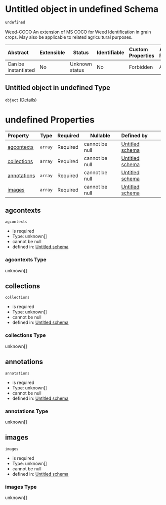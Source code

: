 # Untitled object in undefined Schema

```txt
undefined
```

Weed-COCO
An extension of MS COCO for Weed Identification in grain crops.
May also be applicable to related agricultural purposes.


| Abstract            | Extensible | Status         | Identifiable | Custom Properties | Additional Properties | Access Restrictions | Defined In                                                      |
| :------------------ | ---------- | -------------- | ------------ | :---------------- | --------------------- | ------------------- | --------------------------------------------------------------- |
| Can be instantiated | No         | Unknown status | No           | Forbidden         | Allowed               | none                | [main.schema.json](out/main.schema.json "open original schema") |

## Untitled object in undefined Type

`object` ([Details](main-1.md))

# undefined Properties

| Property                    | Type    | Required | Nullable       | Defined by                                                                              |
| :-------------------------- | ------- | -------- | -------------- | :-------------------------------------------------------------------------------------- |
| [agcontexts](#agcontexts)   | `array` | Required | cannot be null | [Untitled schema](main-1-properties-agcontexts.md "undefined#/properties/agcontexts")   |
| [collections](#collections) | `array` | Required | cannot be null | [Untitled schema](main-1-properties-collections.md "undefined#/properties/collections") |
| [annotations](#annotations) | `array` | Required | cannot be null | [Untitled schema](main-1-properties-annotations.md "undefined#/properties/annotations") |
| [images](#images)           | `array` | Required | cannot be null | [Untitled schema](main-1-properties-images.md "undefined#/properties/images")           |

## agcontexts




`agcontexts`

-   is required
-   Type: unknown\[]
-   cannot be null
-   defined in: [Untitled schema](main-1-properties-agcontexts.md "undefined#/properties/agcontexts")

### agcontexts Type

unknown\[]

## collections




`collections`

-   is required
-   Type: unknown\[]
-   cannot be null
-   defined in: [Untitled schema](main-1-properties-collections.md "undefined#/properties/collections")

### collections Type

unknown\[]

## annotations




`annotations`

-   is required
-   Type: unknown\[]
-   cannot be null
-   defined in: [Untitled schema](main-1-properties-annotations.md "undefined#/properties/annotations")

### annotations Type

unknown\[]

## images




`images`

-   is required
-   Type: unknown\[]
-   cannot be null
-   defined in: [Untitled schema](main-1-properties-images.md "undefined#/properties/images")

### images Type

unknown\[]
